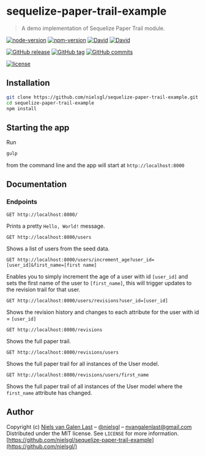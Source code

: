 # sequelize-paper-trail-example

> A demo implementation of Sequelize Paper Trail module.

[![node-version](https://img.shields.io/node/v/sequelize-paper-trail.svg)]()
[![npm-version](https://img.shields.io/npm/v/sequelize-paper-trail.svg)]()
[![David](https://img.shields.io/david/nielsgl/sequelize-paper-trail-example.svg?maxAge=3600)]()
[![David](https://img.shields.io/david/dev/nielsgl/sequelize-paper-trail-example.svg?maxAge=3600)]()

[![GitHub release](https://img.shields.io/github/release/nielsgl/sequelize-paper-trail-example.svg)](https://www.npmjs.org/package/sequelize-paper-trail-example)
[![GitHub tag](https://img.shields.io/github/tag/nielsgl/sequelize-paper-trail-example.svg)](https://www.npmjs.org/package/sequelize-paper-trail-example)
[![GitHub commits](https://img.shields.io/github/commits-since/nielsgl/sequelize-paper-trail-example/0.0.1.svg)]()

[![license](https://img.shields.io/github/license/nielsgl/sequelize-paper-trail-example.svg)](https://github.com/nielsgl/sequelize-paper-trail-example/blob/master/LICENSE)

## Installation

```bash
git clone https://github.com/nielsgl/sequelize-paper-trail-example.git
cd sequelize-paper-trail-example
npm install
```

## Starting the app
Run
```bash
gulp
```
from the command line and the app will start at `http://localhost:8000`
## Documentation

### Endpoints

```
GET http://localhost:8000/
```
Prints a pretty `Hello, World!` message.

```
GET http://localhost:8000/users
```
Shows a list of users from the seed data.

```
GET http://localhost:8000/users/increment_age?user_id=[user_id]&first_name=[first name]
```
Enables you to simply increment the age of a user with id `[user_id]` and sets the first name of the user to `[first_name]`, this will trigger updates to the revision trail for that user.

```
GET http://localhost:8000/users/revisions?user_id=[user_id]
```

Shows the revision history and changes to each attribute for the user with id = `[user_id]`

```
GET http://localhost:8000/revisions
```
Shows the full paper trail.

```
GET http://localhost:8000/revisions/users
```
Shows the full paper trail for all instances of the User model.

```
GET http://localhost:8000/revisions/users/first_name
```
Shows the full paper trail of all instances of the User model where the `first_name` attribute has changed.


## Author

Copyright (c) [Niels van Galen Last](https://nielsgl.com) – [@nielsgl](https://twitter.com/nielsgl) – nvangalenlast@gmail.com
Distributed under the MIT license. See ``LICENSE`` for more information.
[https://github.com/nielsgl/sequelize-paper-trail-example](https://github.com/nielsgl/)